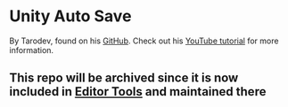 # Unity Auto Save
By Tarodev, found on his [GitHub](https://github.com/mrstruijk/AutoSave).
Check out his [YouTube tutorial](https://www.youtube.com/watch?v=q0ZDlhPs8mU) for more information.


## This repo will be archived since it is now included in [Editor Tools](https://github.com/solo-fsw/sosxr-unity-editortools) and maintained there
